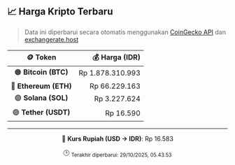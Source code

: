 

<!-- HARGA_KRIPTO -->
## 📈 Harga Kripto Terbaru

> Data ini diperbarui secara otomatis menggunakan [CoinGecko API](https://www.coingecko.com/) dan [exchangerate.host](https://exchangerate.host/)

<div align="center">

| 🪙 Token | 💰 Harga (IDR) |
|:------:|---------------:|
| 🟠 **Bitcoin (BTC)**   | Rp 1.878.310.993 |
| 🔵 **Ethereum (ETH)**  | Rp 66.229.163 |
| 🟣 **Solana (SOL)**    | Rp 3.227.624 |
| 🟢 **Tether (USDT)**   | Rp 16.590 |

---

💱 **Kurs Rupiah (USD → IDR)**: Rp 16.583

🕒 <sub>Terakhir diperbarui: 29/10/2025, 05.43.53</sub>

</div>
<!-- /HARGA_KRIPTO -->